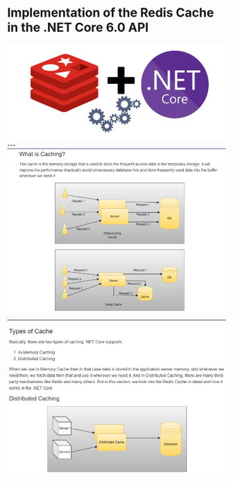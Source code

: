 # Implementation of the Redis Cache in the .NET Core 6.0 API 

<img src=WebApiJahanardRedis/img/redis5.png/>
---
<img src=WebApiJahanardRedis/img/WhatIsCaching1.png/>

---
<img src=WebApiJahanardRedis/img/TypeofCache2.png/>
